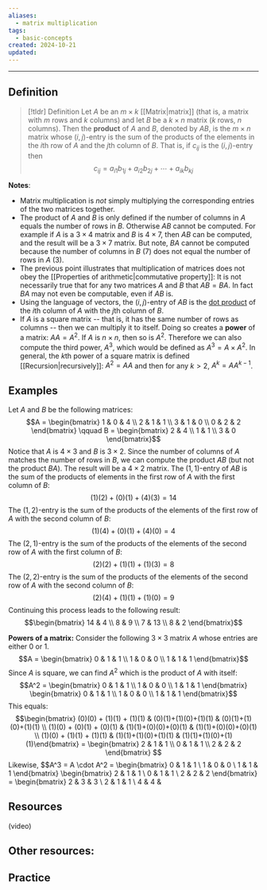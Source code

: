 ```yaml
---
aliases:
  - matrix multiplication
tags:
  - basic-concepts
created: 2024-10-21
updated:
---
```

---
## Definition 

> [!tldr] Definition
> Let $A$ be an $m \times k$ [[Matrix|matrix]] (that is, a matrix with $m$ rows and $k$ columns) and let $B$ be a $k \times n$ matrix ($k$ rows, $n$ columns). Then the **product** of $A$ and $B$, denoted by $AB$, is the $m \times n$ matrix whose $(i,j)$-entry is the sum of the products of the elements in the $i$th row of $A$ and the $j$th column of $B$. That is, if $c_{ij}$ is the $(i,j)$-entry then 
> $$c_{ij} = a_{i1}b_{1j} + a_{i2}b_{2j} + \cdots + a_{ik}b_{kj}$$

**Notes**: 
* Matrix multiplication is *not* simply multiplying the corresponding entries of the two matrices together. 
* The product of $A$ and $B$ is only defined if the number of columns in $A$ equals the number of rows in $B$. Otherwise $AB$ cannot be computed. For example if $A$ is a $3 \times 4$ matrix and $B$ is $4 \times 7$, then $AB$ can be computed, and the result will be a $3 \times 7$ matrix. But note, $BA$ cannot be computed because the number of columns in $B$ (7) does not equal the number of rows in $A$ (3). 
* The previous point illustrates that multiplication of matrices does not obey the [[Properties of arithmetic|commutative property]]: It is not necessarily true that for any two matrices $A$ and $B$ that $AB = BA$. In fact $BA$ may not even be computable, even if $AB$ is. 
* Using the language of vectors, the $(i,j)$-entry of $AB$ is the [dot product](https://www.mathsisfun.com/algebra/vectors-dot-product.html) of the $i$th column of $A$ with the $j$th column of $B$. 
* If $A$ is a square matrix -- that is, it has the same number of rows as columns -- then we can multiply it to itself. Doing so creates a **power** of a matrix: $AA = A^2$. If $A$ is $n \times n$, then so is $A^2$. Therefore we can also compute the third power, $A^3$, which would be defined as $A^3 = A \times A^2$. In general, the $k$th power of a square matrix is defined [[Recursion|recursively]]: $A^2 = AA$ and then for any $k > 2$, $A^k = A A^{k-1}$. 

## Examples 

Let $A$ and $B$ be the following matrices: 
$$A = \begin{bmatrix} 1 & 0 & 4 \\ 2 & 1 & 1 \\ 3 & 1 & 0 \\ 0 & 2 & 2 \end{bmatrix} \qquad 
B = \begin{bmatrix} 2 & 4 \\ 1 & 1 \\ 3 & 0  \end{bmatrix}$$
Notice that $A$ is $4 \times 3$ and $B$ is $3 \times 2$. Since the number of columns of $A$ matches the number of rows in $B$, we can compute the product $AB$ (but not the product $BA$). The result will be a $4 \times 2$ matrix. The $(1,1)$-entry of $AB$ is the sum of the products of elements in the first row of $A$ with the first column of $B$: 
$$(1)(2) + (0)(1) + (4)(3) = 14$$
The $(1,2)$-entry is the sum of the products of the elements of the first row of $A$ with the second column of $B$: 
$$(1)(4) + (0)(1) + (4)(0) = 4$$
The $(2,1)$-entry is the sum of the products of the elements of the second row of $A$ with the first column of $B$: 
$$(2)(2) + (1)(1) + (1)(3) = 8$$
The $(2,2)$-entry is the sum of the products of the elements of the second row of $A$ with the second column of $B$: 
$$(2)(4) + (1)(1) + (1)(0) = 9$$
Continuing this process leads to the following result: 
$$\begin{bmatrix} 14 & 4 \\ 8 & 9 \\ 7 & 13 \\ 8 & 2 \end{bmatrix}$$


**Powers of a matrix:** Consider the following $3 \times 3$ matrix $A$ whose entries are either 0 or 1.
$$A = \begin{bmatrix} 0 & 1 & 1 \\ 1 & 0 & 0 \\ 1 & 1 & 1 \end{bmatrix}$$
Since $A$ is square, we can find $A^2$ which is the product of $A$ with itself: 
$$A^2 = \begin{bmatrix} 0 & 1 & 1 \\ 1 & 0 & 0 \\ 1 & 1 & 1 \end{bmatrix} \begin{bmatrix} 0 & 1 & 1 \\ 1 & 0 & 0 \\ 1 & 1 & 1 \end{bmatrix}$$
This equals: 
$$\begin{bmatrix} (0)(0) + (1)(1) + (1)(1) & (0)(1)+(1)(0)+(1)(1) & (0)(1)+(1)(0)+(1)(1) \\ (1)(0) + (0)(1) + (0)(1) & (1)(1)+(0)(0)+(0)(1) & (1)(1)+(0)(0)+(0)(1) \\
(1)(0) + (1)(1) + (1)(1) & (1)(1)+(1)(0)+(1)(1) & (1)(1)+(1)(0)+(1)(1)\end{bmatrix} 
= \begin{bmatrix} 2 & 1 & 1 \\ 0 & 1 & 1 \\ 2 & 2 & 2 \end{bmatrix} $$
Likewise, 
$$A^3 = A \cdot A^2 = \begin{bmatrix} 0 & 1 & 1 \\ 1 & 0 & 0 \\ 1 & 1 & 1 \end{bmatrix} \begin{bmatrix} 2 & 1 & 1 \\ 0 & 1 & 1 \\ 2 & 2 & 2 \end{bmatrix} = 
\begin{bmatrix} 2 & 3 & 3 \\ 2 & 1 & 1 \ 4 & 4 &


## Resources 

(video)

Other resources: 
- 

## Practice 
